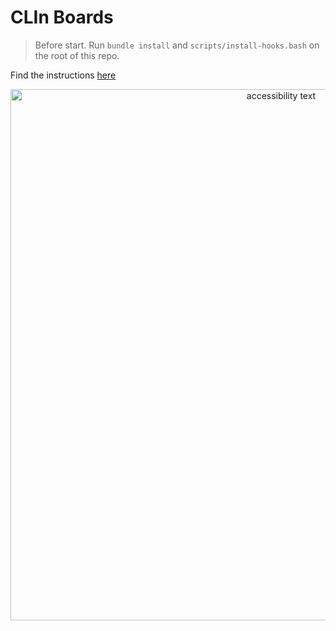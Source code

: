 # CLIn Boards

> Before start. Run `bundle install` and `scripts/install-hooks.bash` on the root of this repo.

Find the instructions [here](https://school.codeable.la/app/weeks/5/lessons/db2261426cd544c68ea3034355035f25)

<p align="center">
  <img src="https://i.ibb.co/L92xW3b/asd.png" width="850" alt="accessibility text">
</p>
